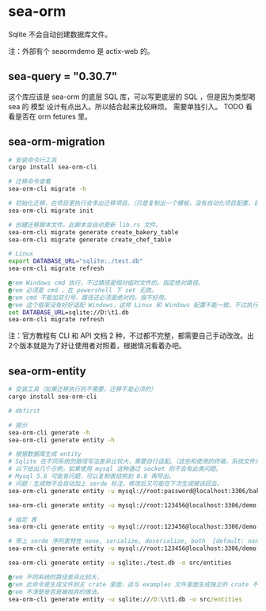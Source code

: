 # sea-orm

Sqlite 不会自动创建数据库文件。

注：外部有个 seaormdemo 是 actix-web 的。

## sea-query = "0.30.7"

这个库应该是 sea-orm 的底层 SQL 库，可以写更底层的 SQL ，但是因为类型喝 sea 的 模型 设计有点出入。所以结合起来比较麻烦。
需要单独引入。
TODO 看看是否在 orm fetures 里。

## sea-orm-migration

```bash
# 安装命令行工具
cargo install sea-orm-cli

# 迁移命令查看
sea-orm-cli migrate -h

# 初始化迁移，在项目里执行会多出迁移项目。（只是复制出一个模板，没有自动化项目配置，目前是个半残命令）
sea-orm-cli migrate init

# 创建迁移脚本文件。此脚本会自动更新 lib.rs 文件。
sea-orm-cli migrate generate create_bakery_table
sea-orm-cli migrate generate create_chef_table
```

```bash
# Linux
export DATABASE_URL="sqlite:./test.db"
sea-orm-cli migrate refresh
```

```bat
@rem Windows cmd 执行，不过路径是相对临时文件的。指定绝对路径。
@rem 必须是 cmd ，在 powershell 下 set 无效。
@rem cmd 不能加双引号，路径还必须是绝对的。很不好用。
@rem 这个框架没有好好适配 Windows，这样 Linux 和 Windows 配置不能一致。不过执行可以通过。
set DATABASE_URL=sqlite://D:\t1.db
sea-orm-cli migrate refresh
```

注：官方教程有 CLI 和 API 文档 2 种，不过都不完整，都需要自己手动改改。出2个版本就是为了好让使用者对照着，根据情况看着办吧。

## sea-orm-entity

```bash
# 安装工具（如果迁移执行则不需要，迁移不是必须的）
cargo install sea-orm-cli

# dbfirst

# 提示
sea-orm-cli generate -h
sea-orm-cli generate entity -h

# 根据数据库生成 entity 
# Sqlite 在不同系统的路径写法差异比较大，需要自行适配。（这些和使用的终端，系统文件系统相关）
# 以下给出几个示例，如果使用 mysql 这种通过 socket 则不会有此类问题。
# Mysql 5.6 可能有问题，可以复制表结构到 8.0 再导出。
# 问题：生成物不会自动加上 serde 标注，修改后又可能在下次生成被该回去。
sea-orm-cli generate entity -u mysql://root:password@localhost:3306/bakeries_db -o src/entities

sea-orm-cli generate entity -u mysql://root:123456@localhost:3306/demo -o src/entities

# 指定 表
sea-orm-cli generate entity -u mysql://root:123456@localhost:3306/demo -o src/entities -t atx_user

# 带上 serde 序列表特性 none, serialize, deserialize, both  [default: none]
sea-orm-cli generate entity -u mysql://root:123456@localhost:3306/demo -o src/entities -t atx_user --with-serde both

sea-orm-cli generate entity -u sqlite:./test.db -o src/entities
```

```bat
@rem 不同系统的路径差异比较大，
@rem 此命令是生成文件到主 crate 里面，这与 examples 文件里面生成独立的 crate 不同。
@rem 不清楚是否是被抛弃的做法。
sea-orm-cli generate entity -u sqlite:///D:\\t1.db -o src/entities
```